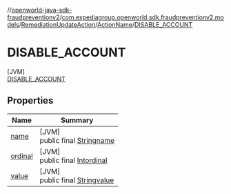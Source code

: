 //[openworld-java-sdk-fraudpreventionv2](../../../../../index.md)/[com.expediagroup.openworld.sdk.fraudpreventionv2.models](../../../index.md)/[RemediationUpdateAction](../../index.md)/[ActionName](../index.md)/[DISABLE_ACCOUNT](index.md)

# DISABLE_ACCOUNT

[JVM]\
[DISABLE_ACCOUNT](index.md)

## Properties

| Name | Summary |
|---|---|
| [name](../../../-verification-type/_3_-d-s/index.md#-372974862%2FProperties%2F-1883119931) | [JVM]<br>public final [String](https://kotlinlang.org/api/latest/jvm/stdlib/kotlin/-string/index.html)[name](../../../-verification-type/_3_-d-s/index.md#-372974862%2FProperties%2F-1883119931) |
| [ordinal](../../../-verification-type/_3_-d-s/index.md#-739389684%2FProperties%2F-1883119931) | [JVM]<br>public final [Int](https://kotlinlang.org/api/latest/jvm/stdlib/kotlin/-int/index.html)[ordinal](../../../-verification-type/_3_-d-s/index.md#-739389684%2FProperties%2F-1883119931) |
| [value](../-t-e-r-m-i-n-a-t-e_-a-l-l_-s-e-s-s-i-o-n-s/index.md#1185517145%2FProperties%2F-1883119931) | [JVM]<br>public final [String](https://kotlinlang.org/api/latest/jvm/stdlib/kotlin/-string/index.html)[value](../-t-e-r-m-i-n-a-t-e_-a-l-l_-s-e-s-s-i-o-n-s/index.md#1185517145%2FProperties%2F-1883119931) |
